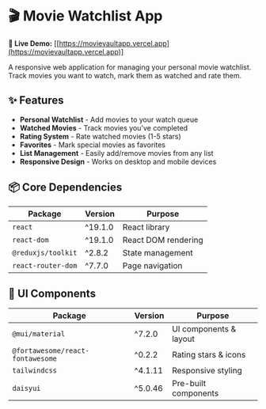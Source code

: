 # 🎬 Movie Watchlist App

**🔗 Live Demo:** [[https://movievaultapp.vercel.app](https://movievaultapp.vercel.app)]

A responsive web application for managing your personal movie watchlist. Track movies you want to watch, mark them as watched and rate them.

## ✨ Features

- **Personal Watchlist** - Add movies to your watch queue
- **Watched Movies** - Track movies you've completed
- **Rating System** - Rate watched movies (1-5 stars)
- **Favorites** - Mark special movies as favorites
- **List Management** - Easily add/remove movies from any list
- **Responsive Design** - Works on desktop and mobile devices

## 📦 Core Dependencies

| Package            | Version | Purpose             |
| ------------------ | ------- | ------------------- |
| `react`            | ^19.1.0 | React library       |
| `react-dom`        | ^19.1.0 | React DOM rendering |
| `@reduxjs/toolkit` | ^2.8.2  | State management    |
| `react-router-dom` | ^7.7.0  | Page navigation     |

## 🎨 UI Components

| Package                          | Version | Purpose                |
| -------------------------------- | ------- | ---------------------- |
| `@mui/material`                  | ^7.2.0  | UI components & layout |
| `@fortawesome/react-fontawesome` | ^0.2.2  | Rating stars & icons   |
| `tailwindcss`                    | ^4.1.11 | Responsive styling     |
| `daisyui`                        | ^5.0.46 | Pre-built components   |
